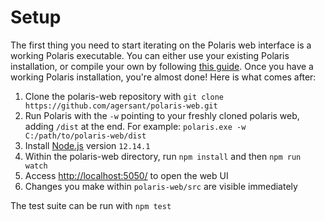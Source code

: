 # Setup

The first thing you need to start iterating on the Polaris web interface is a working Polaris executable. You can either use your existing Polaris installation, or compile your own by following [this guide](https://github.com/agersant/polaris/blob/master/CONTRIBUTING.md). Once you have a working Polaris installation, you're almost done! Here is what comes after:

1. Clone the polaris-web repository with `git clone https://github.com/agersant/polaris-web.git`
2. Run Polaris with the `-w` pointing to your freshly cloned polaris web, adding `/dist` at the end. For example: `polaris.exe -w C:/path/to/polaris-web/dist`
3. Install [Node.js](https://nodejs.org) version `12.14.1`
4. Within the polaris-web directory, run `npm install` and then `npm run watch`
5. Access [http://localhost:5050/](http://localhost:5050/) to open the web UI
6. Changes you make within `polaris-web/src` are visible immediately

The test suite can be run with `npm test`
